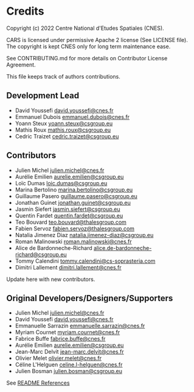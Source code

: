 # Credits

Copyright (c) 2022 Centre National d'Etudes Spatiales (CNES).

CARS is licensed under permissive Apache 2 license (See LICENSE file).
The copyright is kept CNES only for long term maintenance ease.

See CONTRIBUTING.md for more details on Contributor License Agreement.

This file keeps track of authors contributions.


## Development Lead

* David Youssefi <david.youssefi@cnes.fr>
* Emmanuel Dubois <emmanuel.dubois@cnes.fr>
* Yoann Steux <yoann.steux@csgroup.eu>
* Mathis Roux <mathis.roux@csgroup.eu>
* Cedric Traizet <cedric.traizet@csgroup.eu>

## Contributors

* Julien Michel <julien.michel@cnes.fr>
* Aurélie Emilien <aurelie.emilien@csgroup.eu>
* Loïc Dumas <loic.dumas@csgroup.eu>
* Marina Bertolino <marina.bertolino@csgroup.eu>
* Guillaume Pasero <guillaume.pasero@csgroup.eu>
* Jonathan Guinet <jonathan.guinet@csgroup.eu>
* Jasmin Siefert <jasmin.siefert@csgroup.eu>
* Quentin Fardet <quentin.fardet@csgroup.eu>
* Teo Bouvard <teo.bouvard@thalesgroup.com>
* Fabien Servoz <fabien.servoz@thalesgroup.com>
* Natalia Jimenez Diaz <natalia.jimenez-diaz@csgroup.eu>
* Roman Malinowski <roman.malinowski@cnes.fr>
* Alice de Bardonneche-Richard <alice.de-bardonneche-richard@csgroup.eu>
* Tommy Calendini <tommy.calendini@cs-soprasteria.com>
* Dimitri Lallement <dimitri.lallement@cnes.fr>

Update here with new contributors.

## Original Developers/Designers/Supporters

* Julien Michel <julien.michel@cnes.fr>
* David Youssefi <david.youssefi@cnes.fr>
* Emmanuelle Sarrazin <emmanuelle.sarrazin@cnes.fr>
* Myriam Cournet <myriam.cournet@cnes.fr>
* Fabrice Buffe <fabrice.buffe@cnes.fr>
* Aurélie Emilien <aurelie.emilien@csgroup.eu>
* Jean-Marc Delvit <jean-marc.delvit@cnes.fr>
* Olivier Melet <olivier.melet@cnes.fr>
* Céline L'Helguen <celine.l-helguen@cnes.fr>
* Julien Bosman <julien.bosman@csgroup.eu>

 See [README References](README.md#documentation)
